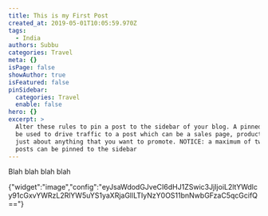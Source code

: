 ```yaml
---
title: This is my First Post
created_at: 2019-05-01T10:05:59.970Z
tags:
  - India
authors: Subbu
categories: Travel
meta: {}
isPage: false
showAuthor: true
isFeatured: false
pinSidebar:
  categories: Travel
  enable: false
hero: {}
excerpt: >
  Alter these rules to pin a post to the sidebar of your blog. A pinned post can
  be used to drive traffic to a post which can be a sales page, product intro or
  just about anything that you want to promote. NOTICE: a maximum of two (2)
  posts can be pinned to the sidebar
---
```

Blah blah blah blah


{"widget":"image","config":"eyJsaWdodGJveCI6dHJ1ZSwic3JjIjoiL2ltYWdlcy91cGxvYWRzL2RlYW5uYS1yaXRjaGllLTIyNzY0OS11bnNwbGFzaC5qcGcifQ=="}
